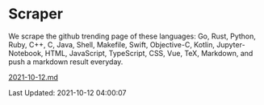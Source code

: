 # Scraper

We scrape the github trending page of these languages: Go, Rust, Python, Ruby, C++, C, Java, Shell, Makefile, Swift, Objective-C, Kotlin, Jupyter-Notebook, HTML, JavaScript, TypeScript, CSS, Vue, TeX, Markdown, and push a markdown result everyday.

[2021-10-12.md](https://github.com/yangwenmai/github-trending-backup/blob/master/2021-10-12.md)

Last Updated: 2021-10-12 04:00:07